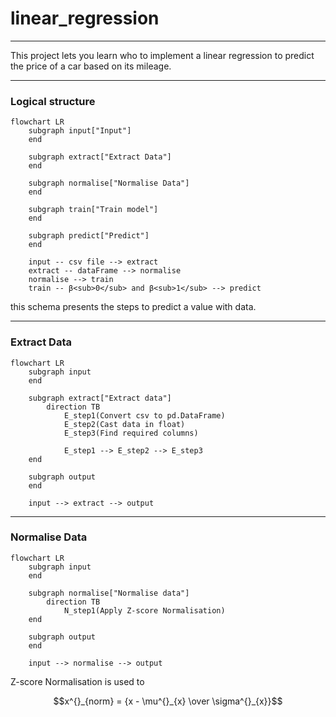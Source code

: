 
# linear_regression

---

This project lets you learn who to implement a linear regression to predict \
the price of a car  based on its mileage.

---
### Logical structure
```mermaid
flowchart LR
    subgraph input["Input"]
    end
    
    subgraph extract["Extract Data"]
    end
    
    subgraph normalise["Normalise Data"]
    end
    
    subgraph train["Train model"]
    end
    
    subgraph predict["Predict"]
    end
    
    input -- csv file --> extract
    extract -- dataFrame --> normalise
    normalise --> train
    train -- β<sub>0</sub> and β<sub>1</sub> --> predict
```
this schema presents the steps to predict a value with data.

---
### Extract Data
```mermaid
flowchart LR
    subgraph input
    end
    
    subgraph extract["Extract data"]
        direction TB
            E_step1(Convert csv to pd.DataFrame)
            E_step2(Cast data in float)
            E_step3(Find required columns)
            
            E_step1 --> E_step2 --> E_step3
    end
    
    subgraph output
    end
    
    input --> extract --> output
```

---
### Normalise Data
```mermaid
flowchart LR
    subgraph input
    end
    
    subgraph normalise["Normalise data"]
        direction TB
            N_step1(Apply Z-score Normalisation)
    end
    
    subgraph output
    end
    
    input --> normalise --> output
```

Z-score Normalisation is used to 

```math
x^{}_{norm} = {x - \mu^{}_{x} \over \sigma^{}_{x}}
```
